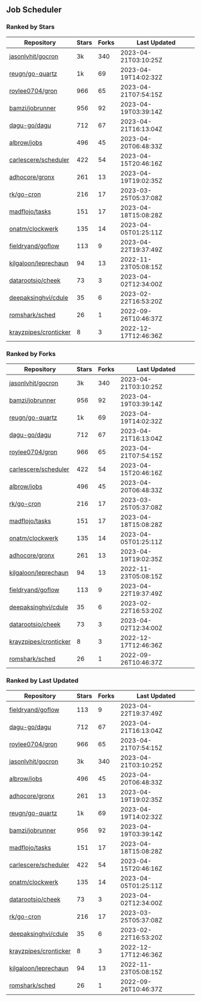 ## Job Scheduler

### Ranked by Stars

| Repository | Stars | Forks | Last Updated |
|------------|-------|-------|--------------|
| [jasonlvhit/gocron](https://github.com/jasonlvhit/gocron) | 3k | 340 | 2023-04-21T03:10:25Z |
| [reugn/go-quartz](https://github.com/reugn/go-quartz) | 1k | 69 | 2023-04-19T14:02:32Z |
| [roylee0704/gron](https://github.com/roylee0704/gron) | 966 | 65 | 2023-04-21T07:54:15Z |
| [bamzi/jobrunner](https://github.com/bamzi/jobrunner) | 956 | 92 | 2023-04-19T03:39:14Z |
| [dagu-go/dagu](https://github.com/dagu-go/dagu) | 712 | 67 | 2023-04-21T16:13:04Z |
| [albrow/jobs](https://github.com/albrow/jobs) | 496 | 45 | 2023-04-20T06:48:33Z |
| [carlescere/scheduler](https://github.com/carlescere/scheduler) | 422 | 54 | 2023-04-15T20:46:16Z |
| [adhocore/gronx](https://github.com/adhocore/gronx) | 261 | 13 | 2023-04-19T19:02:35Z |
| [rk/go-cron](https://github.com/rk/go-cron) | 216 | 17 | 2023-03-25T05:37:08Z |
| [madflojo/tasks](https://github.com/madflojo/tasks) | 151 | 17 | 2023-04-18T15:08:28Z |
| [onatm/clockwerk](https://github.com/onatm/clockwerk) | 135 | 14 | 2023-04-05T01:25:11Z |
| [fieldryand/goflow](https://github.com/fieldryand/goflow) | 113 | 9 | 2023-04-22T19:37:49Z |
| [kilgaloon/leprechaun](https://github.com/kilgaloon/leprechaun) | 94 | 13 | 2022-11-23T05:08:15Z |
| [datarootsio/cheek](https://github.com/datarootsio/cheek) | 73 | 3 | 2023-04-02T12:34:00Z |
| [deepaksinghvi/cdule](https://github.com/deepaksinghvi/cdule) | 35 | 6 | 2023-02-22T16:53:20Z |
| [romshark/sched](https://github.com/romshark/sched) | 26 | 1 | 2022-09-26T10:46:37Z |
| [krayzpipes/cronticker](https://github.com/krayzpipes/cronticker) | 8 | 3 | 2022-12-17T12:46:36Z |

### Ranked by Forks

| Repository | Stars | Forks | Last Updated |
|------------|-------|-------|--------------|
| [jasonlvhit/gocron](https://github.com/jasonlvhit/gocron) | 3k | 340 | 2023-04-21T03:10:25Z |
| [bamzi/jobrunner](https://github.com/bamzi/jobrunner) | 956 | 92 | 2023-04-19T03:39:14Z |
| [reugn/go-quartz](https://github.com/reugn/go-quartz) | 1k | 69 | 2023-04-19T14:02:32Z |
| [dagu-go/dagu](https://github.com/dagu-go/dagu) | 712 | 67 | 2023-04-21T16:13:04Z |
| [roylee0704/gron](https://github.com/roylee0704/gron) | 966 | 65 | 2023-04-21T07:54:15Z |
| [carlescere/scheduler](https://github.com/carlescere/scheduler) | 422 | 54 | 2023-04-15T20:46:16Z |
| [albrow/jobs](https://github.com/albrow/jobs) | 496 | 45 | 2023-04-20T06:48:33Z |
| [rk/go-cron](https://github.com/rk/go-cron) | 216 | 17 | 2023-03-25T05:37:08Z |
| [madflojo/tasks](https://github.com/madflojo/tasks) | 151 | 17 | 2023-04-18T15:08:28Z |
| [onatm/clockwerk](https://github.com/onatm/clockwerk) | 135 | 14 | 2023-04-05T01:25:11Z |
| [adhocore/gronx](https://github.com/adhocore/gronx) | 261 | 13 | 2023-04-19T19:02:35Z |
| [kilgaloon/leprechaun](https://github.com/kilgaloon/leprechaun) | 94 | 13 | 2022-11-23T05:08:15Z |
| [fieldryand/goflow](https://github.com/fieldryand/goflow) | 113 | 9 | 2023-04-22T19:37:49Z |
| [deepaksinghvi/cdule](https://github.com/deepaksinghvi/cdule) | 35 | 6 | 2023-02-22T16:53:20Z |
| [datarootsio/cheek](https://github.com/datarootsio/cheek) | 73 | 3 | 2023-04-02T12:34:00Z |
| [krayzpipes/cronticker](https://github.com/krayzpipes/cronticker) | 8 | 3 | 2022-12-17T12:46:36Z |
| [romshark/sched](https://github.com/romshark/sched) | 26 | 1 | 2022-09-26T10:46:37Z |

### Ranked by Last Updated

| Repository | Stars | Forks | Last Updated |
|------------|-------|-------|--------------|
| [fieldryand/goflow](https://github.com/fieldryand/goflow) | 113 | 9 | 2023-04-22T19:37:49Z |
| [dagu-go/dagu](https://github.com/dagu-go/dagu) | 712 | 67 | 2023-04-21T16:13:04Z |
| [roylee0704/gron](https://github.com/roylee0704/gron) | 966 | 65 | 2023-04-21T07:54:15Z |
| [jasonlvhit/gocron](https://github.com/jasonlvhit/gocron) | 3k | 340 | 2023-04-21T03:10:25Z |
| [albrow/jobs](https://github.com/albrow/jobs) | 496 | 45 | 2023-04-20T06:48:33Z |
| [adhocore/gronx](https://github.com/adhocore/gronx) | 261 | 13 | 2023-04-19T19:02:35Z |
| [reugn/go-quartz](https://github.com/reugn/go-quartz) | 1k | 69 | 2023-04-19T14:02:32Z |
| [bamzi/jobrunner](https://github.com/bamzi/jobrunner) | 956 | 92 | 2023-04-19T03:39:14Z |
| [madflojo/tasks](https://github.com/madflojo/tasks) | 151 | 17 | 2023-04-18T15:08:28Z |
| [carlescere/scheduler](https://github.com/carlescere/scheduler) | 422 | 54 | 2023-04-15T20:46:16Z |
| [onatm/clockwerk](https://github.com/onatm/clockwerk) | 135 | 14 | 2023-04-05T01:25:11Z |
| [datarootsio/cheek](https://github.com/datarootsio/cheek) | 73 | 3 | 2023-04-02T12:34:00Z |
| [rk/go-cron](https://github.com/rk/go-cron) | 216 | 17 | 2023-03-25T05:37:08Z |
| [deepaksinghvi/cdule](https://github.com/deepaksinghvi/cdule) | 35 | 6 | 2023-02-22T16:53:20Z |
| [krayzpipes/cronticker](https://github.com/krayzpipes/cronticker) | 8 | 3 | 2022-12-17T12:46:36Z |
| [kilgaloon/leprechaun](https://github.com/kilgaloon/leprechaun) | 94 | 13 | 2022-11-23T05:08:15Z |
| [romshark/sched](https://github.com/romshark/sched) | 26 | 1 | 2022-09-26T10:46:37Z |

